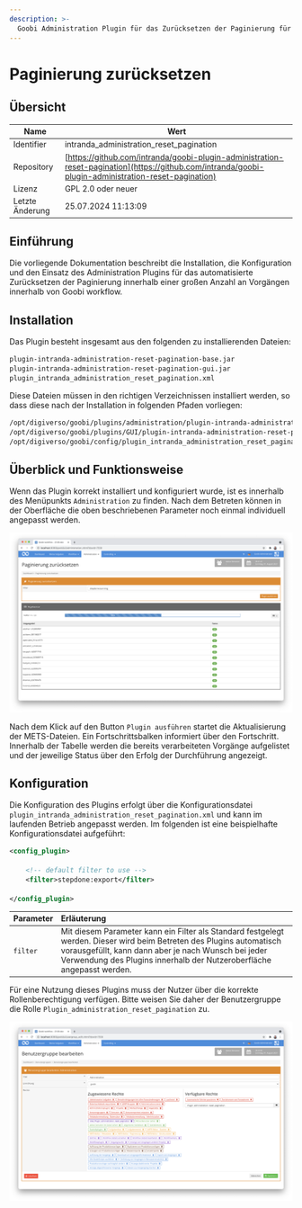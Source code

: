 ```yaml
---
description: >-
  Goobi Administration Plugin für das Zurücksetzen der Paginierung für mehrere Vorgänge
---
```


# Paginierung zurücksetzen

## Übersicht

Name                     | Wert
-------------------------|-----------
Identifier               | intranda_administration_reset_pagination
Repository               | [https://github.com/intranda/goobi-plugin-administration-reset-pagination](https://github.com/intranda/goobi-plugin-administration-reset-pagination)
Lizenz              | GPL 2.0 oder neuer 
Letzte Änderung    | 25.07.2024 11:13:09


## Einführung
Die vorliegende Dokumentation beschreibt die Installation, die Konfiguration und den Einsatz des Administration Plugins für das automatisierte Zurücksetzen der Paginierung innerhalb einer großen Anzahl an Vorgängen innerhalb von Goobi workflow.


## Installation
Das Plugin besteht insgesamt aus den folgenden zu installierenden Dateien:

```bash
plugin-intranda-administration-reset-pagination-base.jar
plugin-intranda-administration-reset-pagination-gui.jar
plugin_intranda_administration_reset_pagination.xml
```

Diese Dateien müssen in den richtigen Verzeichnissen installiert werden, so dass diese nach der Installation in folgenden Pfaden vorliegen:

```bash
/opt/digiverso/goobi/plugins/administration/plugin-intranda-administration-reset-pagination-base.jar
/opt/digiverso/goobi/plugins/GUI/plugin-intranda-administration-reset-pagination-gui.jar
/opt/digiverso/goobi/config/plugin_intranda_administration_reset_pagination.xml
```


## Überblick und Funktionsweise
Wenn das Plugin korrekt installiert und konfiguriert wurde, ist es innerhalb des Menüpunkts `Administration` zu finden. Nach dem Betreten können in der Oberfläche die oben beschriebenen Parameter noch einmal individuell angepasst werden.

![Nutzeroberfläche des Plugins](images/goobi-plugin-administration-reset-pagination_screen2_de.png)

Nach dem Klick auf den Button `Plugin ausführen` startet die Aktualisierung der METS-Dateien. Ein Fortschrittsbalken informiert über den Fortschritt. Innerhalb der Tabelle werden die bereits verarbeiteten Vorgänge aufgelistet und der jeweilige Status über den Erfolg der Durchführung angezeigt.


## Konfiguration
Die Konfiguration des Plugins erfolgt über die Konfigurationsdatei `plugin_intranda_administration_reset_pagination.xml` und kann im laufenden Betrieb angepasst werden. Im folgenden ist eine beispielhafte Konfigurationsdatei aufgeführt:

```xml
<config_plugin>
	
	<!-- default filter to use -->
	<filter>stepdone:export</filter>
	
</config_plugin>

```

| Parameter | Erläuterung |
| :--- | :--- |
| `filter` | Mit diesem Parameter kann ein Filter als Standard festgelegt werden. Dieser wird beim Betreten des Plugins automatisch vorausgefüllt, kann dann aber je nach Wunsch bei jeder Verwendung des Plugins innerhalb der Nutzeroberfläche angepasst werden. |

Für eine Nutzung dieses Plugins muss der Nutzer über die korrekte Rollenberechtigung verfügen. Bitte weisen Sie daher der Benutzergruppe die Rolle `Plugin_administration_reset_pagination` zu.

![Korrekt zugewiesene Rolle für die Nutzer](images/goobi-plugin-administration-reset-pagination_screen1_de.png)